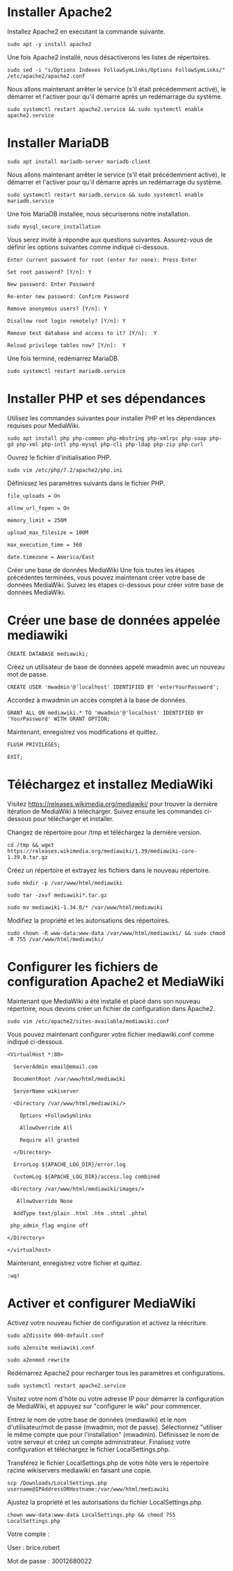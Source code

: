 # Installer Apache2
Installez Apache2 en exécutant la commande suivante.

````sudo apt -y install apache2````

Une fois Apache2 installé, nous désactiverons les listes de répertoires.

````sudo sed -i "s/Options Indexes FollowSymLinks/Options FollowSymLinks/" /etc/apache2/apache2.conf````

Nous allons maintenant arrêter le service (s'il était précédemment activé), le démarrer et l'activer pour qu'il démarre après un redémarrage du système.

````sudo systemctl restart apache2.service && sudo systemctl enable apache2.service````

# Installer MariaDB

````sudo apt install mariadb-server mariadb-client````

Nous allons maintenant arrêter le service (s'il était précédemment activé), le démarrer et l'activer pour qu'il démarre après un redémarrage du système.

````sudo systemctl restart mariadb.service && sudo systemctl enable mariadb.service````

Une fois MariaDB installée, nous sécuriserons notre installation.

````sudo mysql_secure_installation````

Vous serez invité à répondre aux questions suivantes. Assurez-vous de définir les options suivantes comme indiqué ci-dessous.

````Enter current password for root (enter for none): Press Enter````


````Set root password? [Y/n]: Y````


````New password: Enter Password````


````Re-enter new password: Confirm Password````


````Remove anonymous users? [Y/n]: Y````


````Disallow root login remotely? [Y/n]: Y````


````Remove test database and access to it? [Y/n]:  Y````


````Reload privilege tables now? [Y/n]:  Y````



Une fois terminé, redémarrez MariaDB.

````sudo systemctl restart mariadb.service````


# Installer PHP et ses dépendances
Utilisez les commandes suivantes pour installer PHP et les dépendances requises pour MediaWiki.

````sudo apt install php php-common php-mbstring php-xmlrpc php-soap php-gd php-xml php-intl php-mysql php-cli php-ldap php-zip php-curl````

Ouvrez le fichier d'initialisation PHP.

````sudo vim /etc/php/7.2/apache2/php.ini````

Définissez les paramètres suivants dans le fichier PHP.

````file_uploads = On````

````allow_url_fopen = On````

````memory_limit = 256M````

````upload_max_filesize = 100M````

````max_execution_time = 360````

````date.timezone = America/East````

Créer une base de données MediaWiki
Une fois toutes les étapes précédentes terminées, vous pouvez maintenant créer votre base de données MediaWiki. Suivez les étapes ci-dessous pour créer votre base de données MediaWiki.

# Créer une base de données appelée mediawiki

````CREATE DATABASE mediawiki;````

Créez un utilisateur de base de données appelé mwadmin avec un nouveau mot de passe.

````CREATE USER 'mwadmin'@'localhost' IDENTIFIED BY 'enterYourPassword';````

Accordez à mwadmin un accès complet à la base de données.

````GRANT ALL ON mediawiki.* TO 'mwadmin'@'localhost' IDENTIFIED BY 'YourPassword' WITH GRANT OPTION;````

Maintenant, enregistrez vos modifications et quittez.

````FLUSH PRIVILEGES;````

````EXIT;````

# Téléchargez et installez MediaWiki
Visitez https://releases.wikimedia.org/mediawiki/ pour trouver la dernière itération de MediaWiki à télécharger. Suivez ensuite les commandes ci-dessous pour télécharger et installer.

Changez de répertoire pour /tmp et téléchargez la dernière version.

````cd /tmp && wget https://releases.wikimedia.org/mediawiki/1.39/mediawiki-core-1.39.0.tar.gz````

Créez un répertoire et extrayez les fichiers dans le nouveau répertoire.

````sudo mkdir -p /var/www/html/mediawiki````

````sudo tar -zxvf mediawiki*.tar.gz````

````sudo mv mediawiki-1.34.0/* /var/www/html/mediawiki````

Modifiez la propriété et les autorisations des répertoires.

````sudo chown -R www-data:www-data /var/www/html/mediawiki/ && sudo chmod -R 755 /var/www/html/mediawiki/````

# Configurer les fichiers de configuration Apache2 et MediaWiki
Maintenant que MediaWiki a été installé et placé dans son nouveau répertoire, nous devons créer un fichier de configuration dans Apache2.

````sudo vim /etc/apache2/sites-available/mediawiki.conf````

Vous pouvez maintenant configurer votre fichier mediawiki.conf comme indiqué ci-dessous.

````<VirtualHost *:80>````

````  ServerAdmin email@email.com````

````  DocumentRoot /var/www/html/mediawiki````

````  ServerName wikiserver````
  
````  <Directory /var/www/html/mediawiki/>````

````    Options +FollowSymlinks````

````    AllowOverride All````

````    Require all granted````

````  </Directory>````


````  ErrorLog ${APACHE_LOG_DIR}/error.log````

````  CustomLog ${APACHE_LOG_DIR}/access.log combined````

```` <Directory /var/www/html/mediawiki/images/>````

````   AllowOverride None````

````  AddType text/plain .html .htm .shtml .phtml````

```` php_admin_flag engine off````

````</Directory>````

````</virtualhost>````

Maintenant, enregistrez votre fichier et quittez.

````:wq!````

# Activer et configurer MediaWiki
Activez votre nouveau fichier de configuration et activez la réécriture.

````sudo a2dissite 000-default.conf````

````sudo a2ensite mediawiki.conf````

````sudo a2enmod rewrite````

Redémarrez Apache2 pour recharger tous les paramètres et configurations.

````sudo systemctl restart apache2.service````

Visitez votre nom d'hôte ou votre adresse IP pour démarrer la configuration de MediaWiki, et appuyez sur "configurer le wiki" pour commencer.

Entrez le nom de votre base de données (mediawiki) et le nom d'utilisateur/mot de passe (mwadmin, mot de passe).
Sélectionnez "utiliser le même compte que pour l'installation" (mwadmin).
Définissez le nom de votre serveur et créez un compte administrateur.
Finalisez votre configuration et téléchargez le fichier LocalSettings.php.

Transférez le fichier LocalSettings.php de votre hôte vers le répertoire racine wikiservers mediawiki en faisant une copie.

````scp /Downloads/LocalSettings.php username@IPAddressORHostname:/var/www/html/mediawiki````

Ajustez la propriété et les autorisations du fichier LocalSettings.php.

````chown www-data:www-data LocalSettings.php && chmod 755 LocalSettings.php````

Votre compte :

User : brice.robert

Mot de passe : 30012680022

